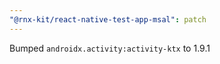```yaml
---
"@rnx-kit/react-native-test-app-msal": patch
---
```


Bumped `androidx.activity:activity-ktx` to 1.9.1
